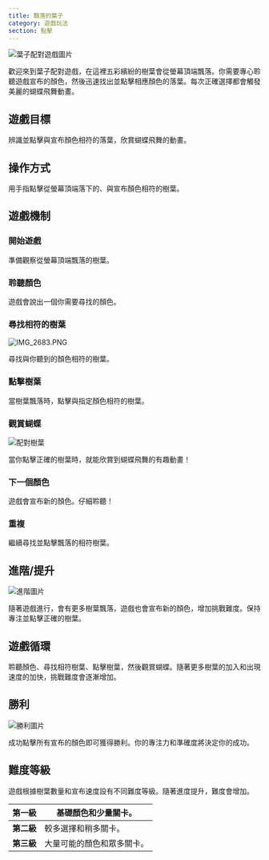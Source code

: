 ```yaml
---
title: 飄落的葉子
category: 遊戲玩法
section: 點擊
---
```

![葉子配對遊戲圖片](https://help.studycat.com/hc/article_attachments/34975872015385)

歡迎來到葉子配對遊戲，在這裡五彩繽紛的樹葉會從螢幕頂端飄落。你需要專心聆聽遊戲宣布的顏色，然後迅速找出並點擊相應顏色的落葉。每次正確選擇都會觸發美麗的蝴蝶飛舞動畫。

## 遊戲目標

辨識並點擊與宣布顏色相符的落葉，欣賞蝴蝶飛舞的動畫。

## 操作方式

用手指點擊從螢幕頂端落下的、與宣布顏色相符的樹葉。

## 遊戲機制

### 開始遊戲

準備觀察從螢幕頂端飄落的樹葉。

### 聆聽顏色

遊戲會說出一個你需要尋找的顏色。

### 尋找相符的樹葉

![IMG_2683.PNG](https://help.studycat.com/hc/article_attachments/34823542330905)

尋找與你聽到的顏色相符的樹葉。

### 點擊樹葉

當樹葉飄落時，點擊與指定顏色相符的樹葉。

### 觀賞蝴蝶

![配對樹葉](https://help.studycat.com/hc/article_attachments/34975872017177)

當你點擊正確的樹葉時，就能欣賞到蝴蝶飛舞的有趣動畫！

### 下一個顏色

遊戲會宣布新的顏色。仔細聆聽！

### 重複

繼續尋找並點擊飄落的相符樹葉。

## 進階/提升

![進階圖片](https://help.studycat.com/hc/article_attachments/34918104076185)

隨著遊戲進行，會有更多樹葉飄落，遊戲也會宣布新的顏色，增加挑戰難度。保持專注並點擊正確的樹葉。

## 遊戲循環

聆聽顏色、尋找相符樹葉、點擊樹葉，然後觀賞蝴蝶。隨著更多樹葉的加入和出現速度的加快，挑戰難度會逐漸增加。

## 勝利

![勝利圖片](https://help.studycat.com/hc/article_attachments/34918075320217)

成功點擊所有宣布的顏色即可獲得勝利。你的專注力和準確度將決定你的成功。

## 難度等級

遊戲根據樹葉數量和宣布速度設有不同難度等級。隨著進度提升，難度會增加。

| **第一級** | 基礎顏色和少量關卡。 |
| --- | --- |
| **第二級** | 較多選擇和稍多關卡。 |
| **第三級** | 大量可能的顏色和眾多關卡。 |